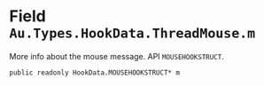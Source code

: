 # Field `Au.Types.HookData.ThreadMouse.m`

More info about the mouse message. API `MOUSEHOOKSTRUCT`.

```
public readonly HookData.MOUSEHOOKSTRUCT* m
```